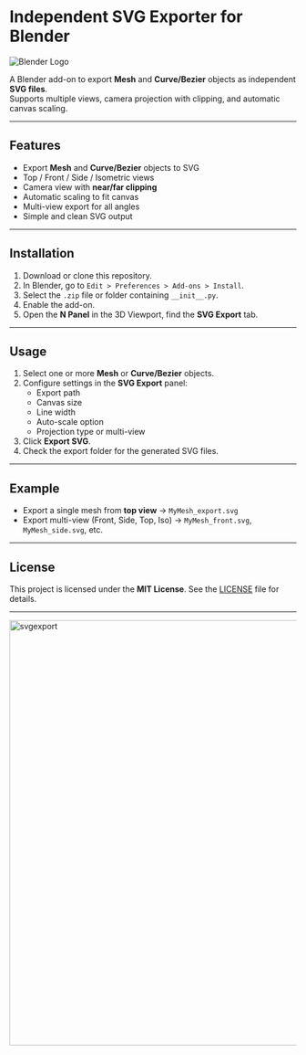 # Independent SVG Exporter for Blender

![Blender Logo](https://upload.wikimedia.org/wikipedia/commons/0/0c/Blender_logo_no_text.svg)

A Blender add-on to export **Mesh** and **Curve/Bezier** objects as independent **SVG files**.  
Supports multiple views, camera projection with clipping, and automatic canvas scaling.

---

## Features

- Export **Mesh** and **Curve/Bezier** objects to SVG
- Top / Front / Side / Isometric views
- Camera view with **near/far clipping**
- Automatic scaling to fit canvas
- Multi-view export for all angles
- Simple and clean SVG output

---

## Installation

1. Download or clone this repository.
2. In Blender, go to `Edit > Preferences > Add-ons > Install`.
3. Select the `.zip` file or folder containing `__init__.py`.
4. Enable the add-on.
5. Open the **N Panel** in the 3D Viewport, find the **SVG Export** tab.

---

## Usage

1. Select one or more **Mesh** or **Curve/Bezier** objects.
2. Configure settings in the **SVG Export** panel:
   - Export path
   - Canvas size
   - Line width
   - Auto-scale option
   - Projection type or multi-view
3. Click **Export SVG**.
4. Check the export folder for the generated SVG files.

---

## Example

- Export a single mesh from **top view** → `MyMesh_export.svg`
- Export multi-view (Front, Side, Top, Iso) → `MyMesh_front.svg`, `MyMesh_side.svg`, etc.

---

## License

This project is licensed under the **MIT License**. See the [LICENSE](LICENSE) file for details.

---
<img width="2683" height="745" alt="svgexport" src="https://github.com/user-attachments/assets/4ed024d6-1260-42d8-aa20-84121798eed9" />

